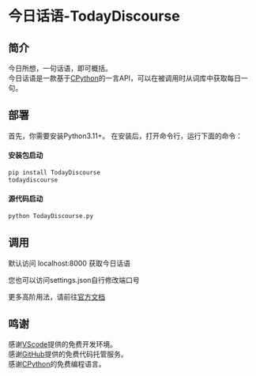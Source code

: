# 今日话语-TodayDiscourse
## 简介
今日所想，一句话语，即可概括。  
今日话语是一款基于[CPython](https://www.python.org/)的一言API，可以在被调用时从词库中获取每日一句。
## 部署
首先，你需要安装Python3.11+。
在安装后，打开命令行，运行下面的命令：
#### 安装包启动
```bash
pip install TodayDiscourse
todaydiscourse
```

#### 源代码启动
```bash
python TodayDiscourse.py
```

## 调用
默认访问 localhost:8000 获取今日话语

您也可以访问settings.json自行修改端口号

更多高阶用法，请前往[官方文档](https://xinghetechnology.github.io/apis/todaydiscourse/)

## 鸣谢
感谢[VScode](https://code.visualstudio.com/)提供的免费开发环境。  
感谢[GitHub](https://github.com)提供的免费代码托管服务。  
感谢[CPython](https://python.org/)的免费编程语言。